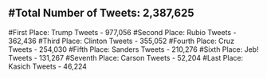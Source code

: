 #Total Number of Tweets: 2,387,625 
---
#First Place: Trump Tweets - 977,056
#Second Place: Rubio Tweets - 362,436
#Third Place: Clinton Tweets - 355,052
#Fourth Place: Cruz Tweets - 254,030
#Fifth Place: Sanders Tweets - 210,276
#Sixth Place: Jeb! Tweets - 131,267
#Seventh Place: Carson Tweets - 52,204
#Last Place: Kasich Tweets - 46,224
